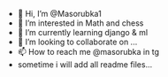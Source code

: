 - 👋 Hi, I’m @Masorubka1
- 👀 I’m interested in Math and chess
- 🌱 I’m currently learning django & ml
- 💞️ I’m looking to collaborate on ...
- 📫 How to reach me @masorubka in tg
- sometime i will add all readme files...

<!---
Masorubka1/Masorubka1 is a ✨ special ✨ repository because its `README.md` (this file) appears on your GitHub profile.
You can click the Preview link to take a look at your changes.
--->
